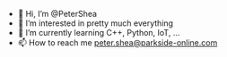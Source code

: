 - 👋 Hi, I’m @PeterShea
- 👀 I’m interested in pretty much everything
- 🌱 I’m currently learning C++, Python, IoT, ...
- 📫 How to reach me peter.shea@parkside-online.com

<!---
PeterShea/PeterShea is a ✨ special ✨ repository because its `README.md` (this file) appears on your GitHub profile.
You can click the Preview link to take a look at your changes.
--->
